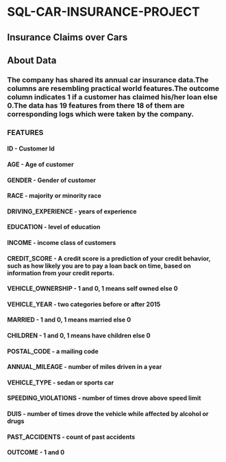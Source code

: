 # SQL-CAR-INSURANCE-PROJECT


## Insurance Claims over Cars


## About Data

### The company has shared its annual car insurance data.The columns are resembling practical world features.The outcome column indicates 1 if a customer has claimed his/her loan else 0.The data has 19 features from there 18 of them are corresponding logs which were taken by the company.

### FEATURES
#### ID -               Customer Id
#### AGE -              Age of customer
#### GENDER -           Gender of customer
#### RACE -             majority or minority race
#### DRIVING_EXPERIENCE - years of experience
#### EDUCATION - level of education
#### INCOME -  income class of customers
#### CREDIT_SCORE - A credit score is a prediction of your credit behavior, such as how likely you are to pay a loan back on time, based on information from your credit reports.
#### VEHICLE_OWNERSHIP - 1 and 0, 1 means self owned else 0
#### VEHICLE_YEAR - two categories before or after 2015
#### MARRIED - 1 and 0, 1 means married else 0
#### CHILDREN - 1 and 0, 1 means have children else 0
#### POSTAL_CODE - a mailing code 
#### ANNUAL_MILEAGE - number of miles  driven in a year
#### VEHICLE_TYPE -  sedan or sports car
#### SPEEDING_VIOLATIONS - number of times drove above speed limit
#### DUIS - number of times drove  the vehicle while affected by alcohol or drugs
#### PAST_ACCIDENTS - count of past accidents
#### OUTCOME - 1 and 0

